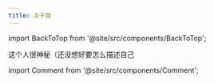```yaml
---
title: 关于我
---
```


import BackToTop from '@site/src/components/BackToTop';


<BackToTop />

这个人很神秘（还没想好要怎么描述自己

import Comment from '@site/src/components/Comment';

<Comment />